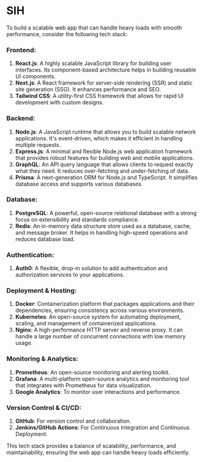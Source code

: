 # SIH
To build a scalable web app that can handle heavy loads with smooth performance, consider the following tech stack:

### Frontend:
1. **React.js**: A highly scalable JavaScript library for building user interfaces. Its component-based architecture helps in building reusable UI components.
2. **Next.js**: A React framework for server-side rendering (SSR) and static site generation (SSG). It enhances performance and SEO.
3. **Tailwind CSS**: A utility-first CSS framework that allows for rapid UI development with custom designs.

### Backend:
1. **Node.js**: A JavaScript runtime that allows you to build scalable network applications. It's event-driven, which makes it efficient in handling multiple requests.
2. **Express.js**: A minimal and flexible Node.js web application framework that provides robust features for building web and mobile applications.
3. **GraphQL**: An API query language that allows clients to request exactly what they need. It reduces over-fetching and under-fetching of data.
4. **Prisma**: A next-generation ORM for Node.js and TypeScript. It simplifies database access and supports various databases.

### Database:
1. **PostgreSQL**: A powerful, open-source relational database with a strong focus on extensibility and standards compliance.
2. **Redis**: An in-memory data structure store used as a database, cache, and message broker. It helps in handling high-speed operations and reduces database load.

### Authentication:
1. **Auth0**: A flexible, drop-in solution to add authentication and authorization services to your applications.

### Deployment & Hosting:
1. **Docker**: Containerization platform that packages applications and their dependencies, ensuring consistency across various environments.
2. **Kubernetes**: An open-source system for automating deployment, scaling, and management of containerized applications.
3. **Nginx**: A high-performance HTTP server and reverse proxy. It can handle a large number of concurrent connections with low memory usage.

### Monitoring & Analytics:
1. **Prometheus**: An open-source monitoring and alerting toolkit.
2. **Grafana**: A multi-platform open-source analytics and monitoring tool that integrates with Prometheus for data visualization.
3. **Google Analytics**: To monitor user interactions and performance.

### Version Control & CI/CD:
1. **GitHub**: For version control and collaboration.
2. **Jenkins/GitHub Actions**: For Continuous Integration and Continuous Deployment.

This tech stack provides a balance of scalability, performance, and maintainability, ensuring the web app can handle heavy loads efficiently.
